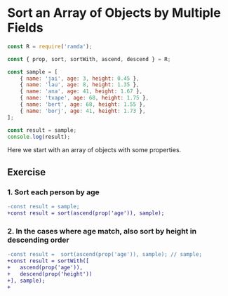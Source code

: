 # Sort an Array of Objects by Multiple Fields


```js
const R = require('ramda');

const { prop, sort, sortWith, ascend, descend } = R;

const sample = [
    { name: 'jai', age: 3, height: 0.45 },
    { name: 'lau', age: 8, height: 1.35 },
    { name: 'ana', age: 41, height: 1.67 },
    { name: 'txape', age: 68, height: 1.75 },
    { name: 'bert', age: 68, height: 1.55 },
    { name: 'borj', age: 41, height: 1.73 },
];

const result = sample;
console.log(result);

```

Here we start with an array of objects with some properties.

## Exercise

### 1. Sort each person by age 

```diff
-const result = sample;
+const result = sort(ascend(prop('age')), sample);
```

### 2. In the cases where age match, also sort by height in descending order

```diff
-const result =  sort(ascend(prop('age')), sample); // sample;
+const result = sortWith([
+   ascend(prop('age')),
+   descend(prop('height'))
+], sample);
+
```